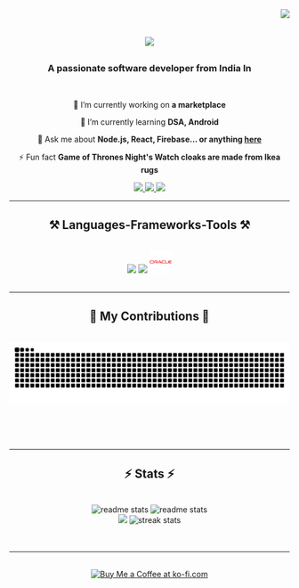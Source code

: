 <img align="right" src="https://visitor-badge.laobi.icu/badge?page_id=salesp07.salesp07" />

<h1 align="center">
    <img src="https://readme-typing-svg.herokuapp.com/?font=Righteous&size=35&center=true&vCenter=true&width=500&height=70&duration=4000&lines=Hi+There!+👋;+I'm+Yuvaraj+R!;" />
</h1>

<h3 align="center">A passionate software developer from India In</h3>

<br/>

<div align="center">
 
 🔭 I’m currently working on **a marketplace**
 
 🌱 I’m currently learning **DSA, Android**

💬 Ask me about **Node.js, React, Firebase... or anything [here](https://github.com/salesp07/salesp07/issues)**

⚡ Fun fact **Game of Thrones Night's Watch cloaks are made from Ikea rugs**

 </div>
 
<div align="center"> 
  <a href="mailto:yuvarajravi200@gmail.com">
    <img src="https://img.shields.io/badge/Gmail-333333?style=for-the-badge&logo=gmail&logoColor=red" />
  </a>
  <a href="https://linkedin.com/in/yuvaraj-r" target="_blank">
    <img src="https://img.shields.io/badge/LinkedIn-0077B5?style=for-the-badge&logo=linkedin&logoColor=white" target="_blank" />
  </a>
  <a href="https://yuvarajrece.github.io" target="_blank">
     <img src="https://img.shields.io/badge/Portfolio-FF5722?style=for-the-badge&logo=todoist&logoColor=white" target="_blank" /> <!-- sqlite, safari, google-chrome are other good icon options -->
  </a>
</div>

 <hr/>
 
<h2 align="center">⚒️ Languages-Frameworks-Tools ⚒️</h2>
<br/>
<div align="center">
    <img src="https://skillicons.dev/icons?i=react,html,css,vscode,github,figma,tailwind,git,aws,idea,eclipse,azure" />
    <img src="https://skillicons.dev/icons?i=nodejs,javascript,express,firebase,mongodb,c,java,postman" /> <a href="https://www.oracle.com/" target="_blank" rel="noreferrer"> <img src="https://raw.githubusercontent.com/devicons/devicon/master/icons/oracle/oracle-original.svg" alt="oracle" width="40" height="40"/> </a> <br>
</div>

<br/>
<hr/>

<div align="center">
  <h2>🐍 My Contributions 🐍</h2>
  <br>
  <img alt="snake eating my contributions" src="https://raw.githubusercontent.com/yuvarajrece/yuvarajrece/output/github-contribution-grid-snake.svg" />
  
  <br/><br/><br/>
</div>

<hr/>

<h2 align="center">⚡ Stats ⚡</h2>
<br>
<div align=center>
    <img width=400 src="https://leetcard.jacoblin.cool/ryuvaraj?theme=light&font=Poppins&ext=contest" alt="readme stats" />
  <img width=400 src="https://github-readme-stats-salesp07.vercel.app/api?username=yuvarajrece&count_private=true&show_icons=true&theme=default&rank_icon=github&border_radius=10" alt="readme stats" />
  <br/> 
  <img width=360 src="https://github-readme-stats-salesp07.vercel.app/api/top-langs/?username=yuvarajrece&hide=HTML&langs_count=8&layout=compact&theme=default&border_radius=10&size_weight=0.5&count_weight=0.5&exclude_repo=github-readme-stats%22%20alt=%22top%20langs"/>
 <img width=400 src="https://github-readme-streak-stats-salesp07.vercel.app/?user=yuvarajrece&count_private=true&theme=default&border_radius=10" alt="streak stats"/> 
</div>
<br/><br/>

<hr/>

<br/>
<div align="center">
<a href='https://ko-fi.com/V7V4RAK9C' target='_blank'><img height='64' style='border:0px;height:64px;' src='https://storage.ko-fi.com/cdn/kofi1.png?v=3' border='0' alt='Buy Me a Coffee at ko-fi.com' /></a>
</div>

<br/>
